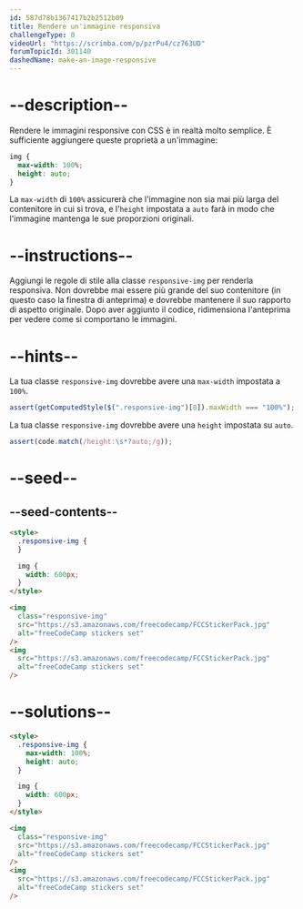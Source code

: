 ```yaml
---
id: 587d78b1367417b2b2512b09
title: Rendere un'immagine responsiva
challengeType: 0
videoUrl: "https://scrimba.com/p/pzrPu4/cz763UD"
forumTopicId: 301140
dashedName: make-an-image-responsive
---
```


# --description--

Rendere le immagini responsive con CSS è in realtà molto semplice. È sufficiente aggiungere queste proprietà a un'immagine:

```css
img {
  max-width: 100%;
  height: auto;
}
```

La `max-width` di `100%` assicurerà che l'immagine non sia mai più larga del contenitore in cui si trova, e l'`height` impostata a `auto` farà in modo che l'immagine mantenga le sue proporzioni originali.

# --instructions--

Aggiungi le regole di stile alla classe `responsive-img` per renderla responsiva. Non dovrebbe mai essere più grande del suo contenitore (in questo caso la finestra di anteprima) e dovrebbe mantenere il suo rapporto di aspetto originale. Dopo aver aggiunto il codice, ridimensiona l'anteprima per vedere come si comportano le immagini.

# --hints--

La tua classe `responsive-img` dovrebbe avere una `max-width` impostata a `100%`.

```js
assert(getComputedStyle($(".responsive-img")[0]).maxWidth === "100%");
```

La tua classe `responsive-img` dovrebbe avere una `height` impostata su `auto`.

```js
assert(code.match(/height:\s*?auto;/g));
```

# --seed--

## --seed-contents--

```html
<style>
  .responsive-img {
  }

  img {
    width: 600px;
  }
</style>

<img
  class="responsive-img"
  src="https://s3.amazonaws.com/freecodecamp/FCCStickerPack.jpg"
  alt="freeCodeCamp stickers set"
/>
<img
  src="https://s3.amazonaws.com/freecodecamp/FCCStickerPack.jpg"
  alt="freeCodeCamp stickers set"
/>
```

# --solutions--

```html
<style>
  .responsive-img {
    max-width: 100%;
    height: auto;
  }

  img {
    width: 600px;
  }
</style>

<img
  class="responsive-img"
  src="https://s3.amazonaws.com/freecodecamp/FCCStickerPack.jpg"
  alt="freeCodeCamp stickers set"
/>
<img
  src="https://s3.amazonaws.com/freecodecamp/FCCStickerPack.jpg"
  alt="freeCodeCamp stickers set"
/>
```
